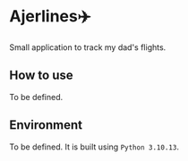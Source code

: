 # Ajerlines✈️
Small application to track my dad's flights.

## How to use
To be defined.

## Environment
To be defined.
It is built using `Python 3.10.13`.
